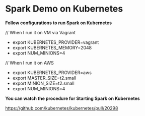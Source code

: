 # Spark Demo on Kubernetes

**Follow configurations to run Spark on Kubernetes**

// When I run it on VM via Vagrant
* export KUBERNETES_PROVIDER=vagrant
* export KUBERNETES_MEMORY=2048
* export NUM_MINIONS=4

// When I run it on AWS
* export KUBERNETES_PROVIDER=aws
* export MASTER_SIZE=t2.small
* export MINION_SIZE=t2.small
* export NUM_MINIONS=4


**You can watch the procedure for Starting Spark on Kubernetes**

https://github.com/kubernetes/kubernetes/pull/20298
